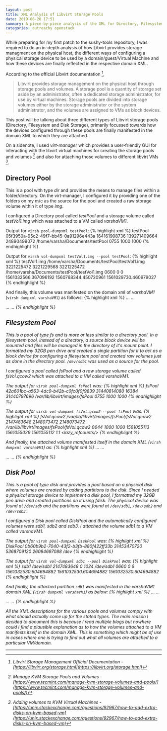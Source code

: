 ```yaml
---
layout: post
title: XML Analysis of Libvirt Storage Pools
date: 2019-06-20 17:51
summary: A piece-by-piece analysis of the XML for Directory, Filesystem and Disk Storage pools of libvirt.
categories: outreachy openstack
---
```


While preparing for my first patch to the sushy-tools repository, I was required to do an in-depth analysis of how Libvirt provides storage managment on the physical host, the different ways of configuring a physical storage device to be used by a domain/guest/Virtual Machine and how these devices are finally reflected in the respective domain XML.

According to the official Libvirt documentation [^1],

>Libvirt provides storage management on the physical host through storage pools and volumes. A storage pool is a quantity of storage set aside by an administrator, often a dedicated storage administrator, for use by virtual machines. Storage pools are divided into storage volumes either by the storage administrator or the system administrator, and the volumes are assigned to VMs as block devices.

This post will be talking about three different types of Libvirt storage pools (Directory, Filesystem and Disk Storage), primarily focussed towards how the devices configured through these pools are finally manifested in the domain XML to which they are attached.

On a sidenote, I used _virt-manager_ which provides a user-friendly GUI for interacting with the libvirt virtual machines for creating the storage pools and volumes [^2] and also for attaching those volumes to different libvirt VMs [^3].

## Directory Pool
This is a pool with type _dir_ and provides the means to manage files within a folder/directory. On the virt-manager, I configured it by providing one of the folders on my m/c as the source for the pool and created a raw storage volume within it of type _img_. 

I configured a Directory pool called _testPool_ and a storage volume called _testVol1.img_ which was attached to a VM called _varshaVM1_.

Output for `virsh pool-dumpxml testPool`:
{% highlight xml %}
<pool type='dir'>
  <name>testPool</name>
  <uuid>05f3950a-95c2-49f7-bb45-0a91296e443a</uuid>
  <capacity unit='bytes'>164161908736</capacity>
  <allocation unit='bytes'>139271409664</allocation>
  <available unit='bytes'>24890499072</available>
  <source>
  </source>
  <target>
    <path>/home/varsha/Documents/testPool</path>
    <permissions>
      <mode>0755</mode>
      <owner>1000</owner>
      <group>1000</group>
    </permissions>
  </target>
</pool>
{% endhighlight %}

Output for `virsh vol-dumpxml testVol1.img --pool testPool`:
{% highlight xml %}
<volume type='file'>
  <name>testVol1.img</name>
  <key>/home/varsha/Documents/testPool/testVol1.img</key>
  <source>
  </source>
  <capacity unit='bytes'>3221225472</capacity>
  <allocation unit='bytes'>3221229568</allocation>
  <physical unit='bytes'>3221225472</physical>
  <target>
    <path>/home/varsha/Documents/testPool/testVol1.img</path>
    <format type='raw'/>
    <permissions>
      <mode>0600</mode>
      <owner>0</owner>
      <group>0</group>
    </permissions>
    <timestamps>
      <atime>1561032566.367096192</atime>
      <mtime>1560768344.450720961</mtime>
      <ctime>1561029730.460979027</ctime>
    </timestamps>
  </target>
</volume>
{% endhighlight %}

And finally, this volume was manifested on the domain xml of _varshaVM1_ (`virsh dumpxml varshaVM1`) as follows:
{% highlight xml %}
...
<devices>
...
    <disk type='file' device='disk'>
      <driver name='qemu' type='raw'/>
      <source file='/home/varsha/Documents/testPool/testVol1.img'/>
      <target dev='vde' bus='virtio'/>
      <address type='pci' domain='0x0000' bus='0x00' slot='0x09' function='0x0'/>
    </disk>
...
</devices>
...
{% endhighlight %}


## Filesystem Pool
This is a pool of type _fs_ and is more or less similar to a directory pool. In a filesystem pool, instead of a directory, a source block device will be mounted and files will be managed in the directory of it's mount point. I formatted my 32GB pen drive and created a single partition for it to act as a block device for configuring a filesystem pool and created raw volumes just as done in the directory pool. `/dev/sdb1` was used as a source for the pool.

I configured a pool called _fsPool_ and a raw storage volume called _fsVol.qcow2_ which was attached to a VM called _varshaVM1_.

The output for `virsh pool-dumpxml fsPool` was:
{% highlight xml %}
<pool type='fs'>
  <name>fsPool</name>
  <uuid>42a601bc-a563-4dc9-b42b-c0fc0f0f9839</uuid>
  <capacity unit='bytes'>31440814080</capacity>
  <allocation unit='bytes'>16384</allocation>
  <available unit='bytes'>31440797696</available>
  <source>
    <device path='/dev/sdb1'/>
    <format type='auto'/>
  </source>
  <target>
    <path>/var/lib/libvirt/images/fsPool</path>
    <permissions>
      <mode>0755</mode>
      <owner>1000</owner>
      <group>1000</group>
    </permissions>
  </target>
</pool>
{% endhighlight %}

The output for `virsh vol-dumpxml fsVol.qcow2 --pool fsPool` was:
{% highlight xml %}
<volume type='file'>
  <name>fsVol.qcow2</name>
  <key>/var/lib/libvirt/images/fsPool/fsVol.qcow2</key>
  <source>
  </source>
  <capacity unit='bytes'>2147483648</capacity>
  <allocation unit='bytes'>2148073472</allocation>
  <physical unit='bytes'>2148073472</physical>
  <target>
    <path>/var/lib/libvirt/images/fsPool/fsVol.qcow2</path>
    <format type='qcow2'/>
    <permissions>
      <mode>0644</mode>
      <owner>1000</owner>
      <group>1000</group>
    </permissions>
    <timestamps>
      <atime>1561055113</atime>
      <mtime>1561055029</mtime>
      <ctime>1561055112</ctime>
    </timestamps>
    <compat>1.1</compat>
    <features>
      <lazy_refcounts/>
    </features>
  </target>
</volume>
{% endhighlight %}

And finally, the attached volume manifested itself in the domain XML (`virsh dumpxml varshaVM1`) as:
{% highlight xml %}
...
<device>
  ...
  <disk type='file' device='disk'>
    <driver name='qemu' type='qcow2'/>
    <source file='/var/lib/libvirt/images/fsPool/fsVol.qcow2'/>
    <target dev='vdd' bus='virtio'/>
    <address type='pci' domain='0x0000' bus='0x00' slot='0x0b' function='0x0'/>
  </disk>
  ...
  </device>
...
{% endhighlight %}


## Disk Pool
This is a pool of type _disk_ and provides a pool based on a physical disk where volumes are created by adding partitions to the disk. Since I needed a physical storage device to implement a disk pool, I formatted my 32GB pen drive and created partitions on it using _fdisk_. The physical device was found at `/dev/sdb` and the partitions were found at `/dev/sdb1`, `/dev/sdb2` and `/dev/sdb3`.

I configured a Disk pool called _DiskPool_ and the automatically configured volumes were _sdb1_, _sdb2_ and _sdb3_. I attached the volume _sdb1_ to a VM called _varshaVM1_.

The output for `virsh pool-dumpxml DiskPool` was:
{% highlight xml %}
<pool type='disk'>
  <name>DiskPool</name>
  <uuid>0b60b9b2-7040-43f2-b3fb-880f422ff33b</uuid>
  <capacity unit='bytes'>31453470720</capacity>
  <allocation unit='bytes'>5368709120</allocation>
  <available unit='bytes'>26084697088</available>
  <source>
    <device path='/dev/sdb'>
      <freeExtent start='32256' end='1048576'/>
      <freeExtent start='1080832' end='2148532224'/>
      <freeExtent start='7517241344' end='31453470720'/>
    </device>
    <format type='dos'/>
  </source>
  <target>
    <path>/dev</path>
  </target>
</pool>
{% endhighlight %}

The output for `virsh vol-dumpxml sdb1 --pool DiskPool` was:
{% highlight xml %}
<volume type='block'>
  <name>sdb1</name>
  <key>/dev/sdb1</key>
  <source>
    <device path='/dev/sdb'>
      <extent start='1048576' end='2148532224'/>
    </device>
  </source>
  <capacity unit='bytes'>2147483648</capacity>
  <allocation unit='bytes'>0</allocation>
  <physical unit='bytes'>1024</physical>
  <target>
    <path>/dev/sdb1</path>
    <format type='none'/>
    <permissions>
      <mode>0660</mode>
      <owner>0</owner>
      <group>6</group>
    </permissions>
    <timestamps>
      <atime>1561032530.604694882</atime>
      <mtime>1561032530.604694882</mtime>
      <ctime>1561032530.604694882</ctime>
    </timestamps>
  </target>
</volume>
{% endhighlight %}

And finally, the attached partition `sdb1` was manifested in the _varshaVM1_ domain XML (`virsh dumpxml varshaVM1`) as below:
{% highlight xml %}
...
<devices>
...
    <disk type='block' device='disk'>
      <driver name='qemu' type='raw' cache='none' io='native'/>
      <source dev='/dev/sdb1'/>
      <target dev='vdc' bus='virtio'/>
      <address type='pci' domain='0x0000' bus='0x00' slot='0x0a' function='0x0'/>
    </disk>
...
</devices>
...
{% endhighlight %}


All the XML descriptions for the various pools and volumes comply with what should actually come up for the stated types. The main reason I decided to document this is because I read multiple blogs but nowhere could I find a plausible explanation as to how the volumes attached to a VM manifests itself in the domain XML. This is something which might be of use in cases where one is trying to find out what all volumes are attached to a particular VM/domain.

---

[^1]: Libvirt Storage Management Official Documentation - [https://libvirt.org/storage.html](https://libvirt.org/storage.html)
[^2]: Manage KVM Storage Pools and Volumes - [https://www.tecmint.com/manage-kvm-storage-volumes-and-pools/](https://www.tecmint.com/manage-kvm-storage-volumes-and-pools/)
[^3]: Adding volumes to KVM Virtual Machines - [https://unix.stackexchange.com/questions/92967/how-to-add-extra-disks-on-kvm-based-vm](https://unix.stackexchange.com/questions/92967/how-to-add-extra-disks-on-kvm-based-vm)
